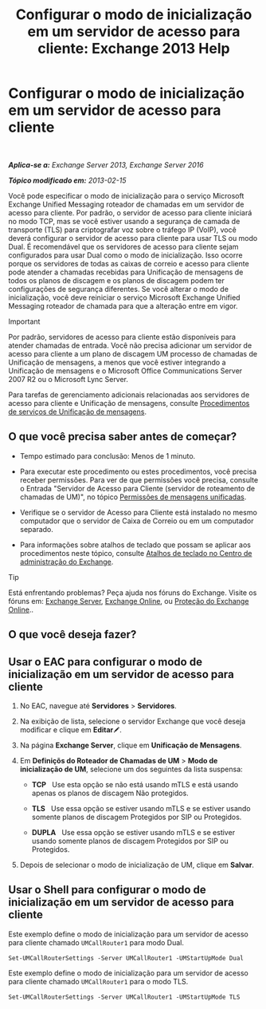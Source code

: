 ﻿---
title: 'Configurar o modo de inicialização em um servidor de acesso para cliente: Exchange 2013 Help'
TOCTitle: Configurar o modo de inicialização em um servidor de acesso para cliente
ms:assetid: 71cc9061-9e3c-4b4a-8dbe-f590ca5bcee8
ms:mtpsurl: https://technet.microsoft.com/pt-br/library/JJ673533(v=EXCHG.150)
ms:contentKeyID: 50556207
ms.date: 05/22/2018
mtps_version: v=EXCHG.150
ms.translationtype: MT
---

# Configurar o modo de inicialização em um servidor de acesso para cliente

 

_**Aplica-se a:** Exchange Server 2013, Exchange Server 2016_

_**Tópico modificado em:** 2013-02-15_

Você pode especificar o modo de inicialização para o serviço Microsoft Exchange Unified Messaging roteador de chamadas em um servidor de acesso para cliente. Por padrão, o servidor de acesso para cliente iniciará no modo TCP, mas se você estiver usando a segurança de camada de transporte (TLS) para criptografar voz sobre o tráfego IP (VoIP), você deverá configurar o servidor de acesso para cliente para usar TLS ou modo Dual. É recomendável que os servidores de acesso para cliente sejam configurados para usar Dual como o modo de inicialização. Isso ocorre porque os servidores de todas as caixas de correio e acesso para cliente pode atender a chamadas recebidas para Unificação de mensagens de todos os planos de discagem e os planos de discagem podem ter configurações de segurança diferentes. Se você alterar o modo de inicialização, você deve reiniciar o serviço Microsoft Exchange Unified Messaging roteador de chamada para que a alteração entre em vigor.


> [!IMPORTANT]
> Por padrão, servidores de acesso para cliente estão disponíveis para atender chamadas de entrada. Você não precisa adicionar um servidor de acesso para cliente a um plano de discagem UM processo de chamadas de Unificação de mensagens, a menos que você estiver integrando a Unificação de mensagens e o Microsoft Office Communications Server 2007 R2 ou o Microsoft Lync Server.



Para tarefas de gerenciamento adicionais relacionadas aos servidores de acesso para cliente e Unificação de mensagens, consulte [Procedimentos de serviços de Unificação de mensagens](um-services-procedures-exchange-2013-help.md).

## O que você precisa saber antes de começar?

  - Tempo estimado para conclusão: Menos de 1 minuto.

  - Para executar este procedimento ou estes procedimentos, você precisa receber permissões. Para ver de que permissões você precisa, consulte o Entrada "Servidor de Acesso para Cliente (servidor de roteamento de chamadas de UM)", no tópico [Permissões de mensagens unificadas](unified-messaging-permissions-exchange-2013-help.md).

  - Verifique se o servidor de Acesso para Cliente está instalado no mesmo computador que o servidor de Caixa de Correio ou em um computador separado.

  - Para informações sobre atalhos de teclado que possam se aplicar aos procedimentos neste tópico, consulte [Atalhos de teclado no Centro de administração do Exchange](keyboard-shortcuts-in-the-exchange-admin-center-exchange-online-protection-help.md).


> [!TIP]
> Está enfrentando problemas? Peça ajuda nos fóruns do Exchange. Visite os fóruns em: <A href="https://go.microsoft.com/fwlink/p/?linkid=60612">Exchange Server</A>, <A href="https://go.microsoft.com/fwlink/p/?linkid=267542">Exchange Online</A>, ou <A href="https://go.microsoft.com/fwlink/p/?linkid=285351">Proteção do Exchange Online</A>..



## O que você deseja fazer?

## Usar o EAC para configurar o modo de inicialização em um servidor de acesso para cliente

1.  No EAC, navegue até **Servidores** \> **Servidores**.

2.  Na exibição de lista, selecione o servidor Exchange que você deseja modificar e clique em **Editar**![Ícone de edição](images/JJ218640.6f53ccb2-1f13-4c02-bea0-30690e6ea71d(EXCHG.150).gif "Ícone de edição").

3.  Na página **Exchange Server**, clique em **Unificação de Mensagens**.

4.  Em **Definiçõs do Roteador de Chamadas de UM** \> **Modo de inicialização de UM**, selecione um dos seguintes da lista suspensa:
    
      - **TCP**   Use esta opção se não está usando mTLS e está usando apenas os planos de discagem Não protegidos.
    
      - **TLS**   Use essa opção se estiver usando mTLS e se estiver usando somente planos de discagem Protegidos por SIP ou Protegidos.
    
      - **DUPLA**   Use essa opção se estiver usando mTLS e se estiver usando somente planos de discagem Protegidos por SIP ou Protegidos.

5.  Depois de selecionar o modo de inicialização de UM, clique em **Salvar**.

## Usar o Shell para configurar o modo de inicialização em um servidor de acesso para cliente

Este exemplo define o modo de inicialização para um servidor de acesso para cliente chamado `UMCallRouter1` para modo Dual.

    Set-UMCallRouterSettings -Server UMCallRouter1 -UMStartUpMode Dual

Este exemplo define o modo de inicialização para um servidor de acesso para cliente chamado `UMCallRouter1` para o modo TLS.

    Set-UMCallRouterSettings -Server UMCallRouter1 -UMStartUpMode TLS

